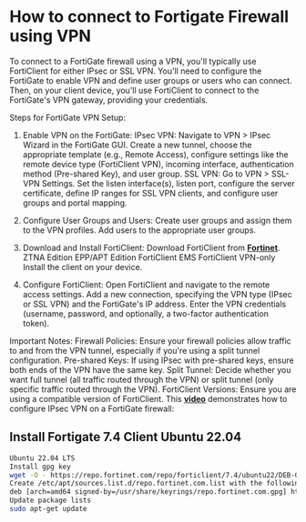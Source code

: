 # How to connect to Fortigate Firewall using VPN

To connect to a FortiGate firewall using a VPN, you'll typically use FortiClient for either IPsec or SSL VPN. You'll need to configure the FortiGate to enable VPN and define user groups or users who can connect. Then, on your client device, you'll use FortiClient to connect to the FortiGate's VPN gateway, providing your credentials.

Steps for FortiGate VPN Setup:

1. Enable VPN on the FortiGate:
IPsec VPN: Navigate to VPN > IPsec Wizard in the FortiGate GUI. Create a new tunnel, choose the appropriate template (e.g., Remote Access), configure settings like the remote device type (FortiClient VPN), incoming interface, authentication method (Pre-shared Key), and user group.
SSL VPN: Go to VPN > SSL-VPN Settings. Set the listen interface(s), listen port, configure the server certificate, define IP ranges for SSL VPN clients, and configure user groups and portal mapping.

2. Configure User Groups and Users:
Create user groups and assign them to the VPN profiles.
Add users to the appropriate user groups.
3. Download and Install FortiClient:
Download FortiClient from **[Fortinet](https://www.fortinet.com/products/endpoint-security/forticlient)**.
ZTNA Edition
EPP/APT Edition
FortiClient EMS
FortiClient VPN-only
Install the client on your device.

4. Configure FortiClient:
Open FortiClient and navigate to the remote access settings.
Add a new connection, specifying the VPN type (IPsec or SSL VPN) and the FortiGate's IP address.
Enter the VPN credentials (username, password, and optionally, a two-factor authentication token).

Important Notes:
Firewall Policies:
Ensure your firewall policies allow traffic to and from the VPN tunnel, especially if you're using a split tunnel configuration.
Pre-shared Keys:
If using IPsec with pre-shared keys, ensure both ends of the VPN have the same key.
Split Tunnel:
Decide whether you want full tunnel (all traffic routed through the VPN) or split tunnel (only specific traffic routed through the VPN).
FortiClient Versions:
Ensure you are using a compatible version of FortiClient.
This **[video](https://www.youtube.com/watch?v=Sp4KSILHOWI&t=573)** demonstrates how to configure IPsec VPN on a FortiGate firewall:

## Install Fortigate 7.4 Client Ubuntu 22.04

```bash
Ubuntu 22.04 LTS
Install gpg key
wget -O - https://repo.fortinet.com/repo/forticlient/7.4/ubuntu22/DEB-GPG-KEY | gpg --dearmor | sudo tee /usr/share/keyrings/repo.fortinet.com.gpg
Create /etc/apt/sources.list.d/repo.fortinet.com.list with the following content
deb [arch=amd64 signed-by=/usr/share/keyrings/repo.fortinet.com.gpg] https://repo.fortinet.com/repo/forticlient/7.4/ubuntu22/ stable non-free
Update package lists
sudo apt-get update
```
